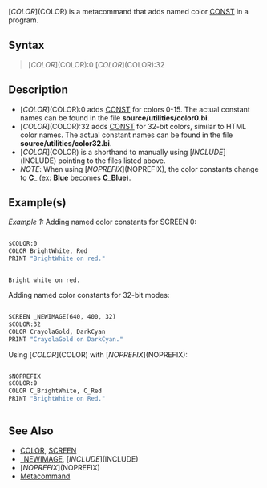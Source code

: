 [$COLOR]($COLOR) is a metacommand that adds named color [CONST](CONST) in a program.

## Syntax

>  [$COLOR]($COLOR):0
>  [$COLOR]($COLOR):32

## Description

* [$COLOR]($COLOR):0 adds [CONST](CONST) for colors 0-15. The actual constant names can be found in the file **source/utilities/color0.bi**.
* [$COLOR]($COLOR):32 adds [CONST](CONST) for 32-bit colors, similar to HTML color names. The actual constant names can be found in the file **source/utilities/color32.bi**.
* [$COLOR]($COLOR) is a shorthand to manually using [$INCLUDE]($INCLUDE) pointing to the files listed above.
* *NOTE*: When using [$NOPREFIX]($NOPREFIX), the color constants change to **C_<old name>** (ex: **Blue** becomes **C_Blue**).

## Example(s)

*Example 1:* Adding named color constants for SCREEN 0:

```vb

$COLOR:0
COLOR BrightWhite, Red
PRINT "BrightWhite on red."

```

```text

Bright white on red.

```

Adding named color constants for 32-bit modes:

```vb

SCREEN _NEWIMAGE(640, 400, 32)
$COLOR:32
COLOR CrayolaGold, DarkCyan
PRINT "CrayolaGold on DarkCyan."


```

Using [$COLOR]($COLOR) with [$NOPREFIX]($NOPREFIX):

```vb

$NOPREFIX
$COLOR:0
COLOR C_BrightWhite, C_Red
PRINT "BrightWhite on Red."
 

```

## See Also

* [COLOR](COLOR), [SCREEN](SCREEN) 
* [_NEWIMAGE](_NEWIMAGE), [$INCLUDE]($INCLUDE)
* [$NOPREFIX]($NOPREFIX)
* [Metacommand](Metacommand)
